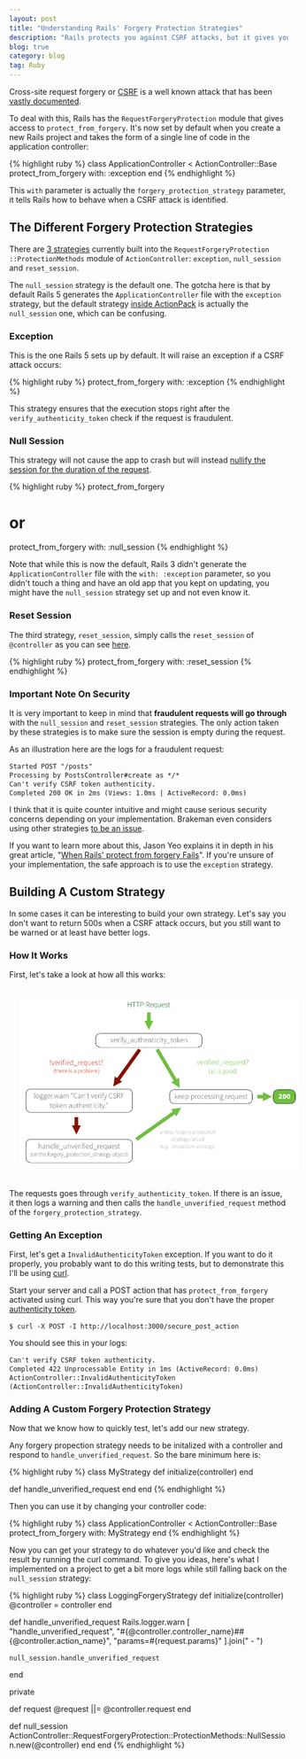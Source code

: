 ```yaml
---
layout: post
title: "Understanding Rails' Forgery Protection Strategies"
description: "Rails protects you against CSRF attacks, but it gives you a lot of customisation on how you want to react to them. It can be a great thing as you can have your own strategies, but it can also lead to security issues."
blog: true
category: blog
tag: Ruby
---
```


Cross-site request forgery or [CSRF][1] is a well known attack that has been [vastly documented][2].

To deal with this, Rails has the `RequestForgeryProtection` module that gives access to `protect_from_forgery`. It's now set by default when you create a new Rails project and takes the form of a single line of code in the application controller:

{% highlight ruby %}
class ApplicationController < ActionController::Base
  protect_from_forgery with: :exception
end
{% endhighlight %}

This `with` parameter is actually the `forgery_protection_strategy` parameter, it tells Rails how to behave when a CSRF attack is identified. 

## The Different Forgery Protection Strategies

There are [3 strategies][3] currently built into the  `RequestForgeryProtection ::ProtectionMethods` module of `ActionController`: `exception`, `null_session` and `reset_session`.

The `null_session` strategy is the default one. The gotcha here is that by default Rails 5 generates the `ApplicationController` file with the `exception` strategy, but the default strategy [inside ActionPack][4] is actually the `null_session` one, which can be confusing.

### Exception

This is the one Rails 5 sets up by default. It will raise an exception if a CSRF attack occurs:

{% highlight ruby %}
protect_from_forgery with: :exception
{% endhighlight %}

This strategy ensures that the execution stops right after the `verify_authenticity_token` check if the request is fraudulent.

### Null Session

This strategy will not cause the app to crash but will instead [nullify the session for the duration of the request][5].

{% highlight ruby %}
protect_from_forgery
# or
protect_from_forgery with: :null_session
{% endhighlight %}

 Note that while this is now the default, Rails 3 didn't generate the `ApplicationController` file with the `with: :exception` parameter, so you didn't touch a thing and have an old app that you kept on updating, you might have the `null_session` strategy set up and not even know it.

### Reset Session

The third strategy, `reset_session`, simply calls the `reset_session` of `@controller` as you can see [here][6].

{% highlight ruby %}
protect_from_forgery with: :reset_session
{% endhighlight %}

### Important Note On Security

It is very important to keep in mind that **fraudulent requests will go through** with the `null_session` and `reset_session` strategies. The only action taken by these strategies is to make sure the session is empty during the request.

As an illustration here are the logs for a fraudulent request:

	Started POST "/posts"
	Processing by PostsController#create as */*
	Can't verify CSRF token authenticity.
	Completed 200 OK in 2ms (Views: 1.0ms | ActiveRecord: 0.0ms)

I think that it is quite counter intuitive and might cause serious security concerns depending on your implementation. Brakeman even considers using other strategies [to be an issue][7].

If you want to learn more about this, Jason Yeo explains it in depth in his great article, "[When Rails' protect from forgery Fails][8]". If you're unsure of your implementation, the safe approach is to use the `exception` strategy.

## Building A Custom Strategy

In some cases it can be interesting to build your own strategy. Let's say you don't want to return 500s when a CSRF attack occurs, but you still want to be warned or at least have better logs.

### How It Works

First, let's take a look at how all this works:

<div class="image-wrapper" style="text-align: center"><img src="/assets/blog/csrf_rails.jpg" alt="Google analytics drop" style="padding: 20px; width: 600px;"/></div>

The requests goes through `verify_authenticity_token`. If there is an issue, it then logs a warning and then calls the `handle_unverified_request` method of the `forgery_protection_strategy`.

### Getting An Exception

First, let's get a `InvalidAuthenticityToken` exception. If you want to do it properly, you probably want to do this writing tests, but to demonstrate this I'll be using [curl][9].

Start your server and call a POST action that has `protect_from_forgery` activated using curl. This way you're sure that you don't have the proper [authenticity token][10].

	$ curl -X POST -I http://localhost:3000/secure_post_action

You should see this in your logs:

	Can't verify CSRF token authenticity.
	Completed 422 Unprocessable Entity in 1ms (ActiveRecord: 0.0ms)
	ActionController::InvalidAuthenticityToken (ActionController::InvalidAuthenticityToken)

### Adding A Custom Forgery Protection Strategy

Now that we know how to quickly test, let's add our new strategy.

Any forgery propection strategy needs to be initalized with a controller and respond to `handle_unverified_request`. So the bare minimum here is:

{% highlight ruby %}
class MyStrategy
  def initialize(controller)
  end

  def handle_unverified_request
  end
end
{% endhighlight %}

Then you can use it by changing your controller code:

{% highlight ruby %}
class ApplicationController < ActionController::Base
 protect_from_forgery with: MyStrategy
end
{% endhighlight %}

Now you can get your strategy to do whatever you'd like and check the result by running the curl command. To give you ideas, here's what I implemented on a project to get a bit more logs while still falling back on the `null_session` strategy:

{% highlight ruby %}
class LoggingForgeryStrategy
  def initialize(controller)
    @controller = controller
  end

  def handle_unverified_request
    Rails.logger.warn [
      "handle_unverified_request",
      "#{@controller.controller_name}##{@controller.action_name}",
      "params=#{request.params}"
    ].join(" - ")

    null_session.handle_unverified_request
  end

  private

  def request
    @request ||= @controller.request
  end

  def null_session
   ActionController::RequestForgeryProtection::ProtectionMethods::NullSession.new(@controller)
  end
end
{% endhighlight %}

[1]:	https://en.wikipedia.org/wiki/Cross-site_request_forgery
[2]:	https://www.owasp.org/index.php/Cross-Site_Request_Forgery_(CSRF)_Prevention_Cheat_Sheet
[3]:	https://github.com/rails/rails/blob/v5.0.0/actionpack/lib/action_controller/metal/request_forgery_protection.rb#L140-L198
[4]:	https://github.com/rails/rails/blob/v5.0.0/actionpack/lib/action_controller/metal/request_forgery_protection.rb#L125
[5]:	https://github.com/rails/rails/blob/v5.0.0/actionpack/lib/action_controller/metal/request_forgery_protection.rb#L147-L153
[6]:	https://github.com/rails/rails/blob/v5.0.0/actionpack/lib/action_controller/metal/request_forgery_protection.rb#L179-L187
[7]:	https://github.com/presidentbeef/brakeman/pull/648
[8]:	https://blog.srcclr.com/when-rails-protect_from_forgery-fails/
[9]:	https://curl.haxx.se/
[10]:	http://guides.rubyonrails.org/security.html#cross-site-request-forgery-csrf